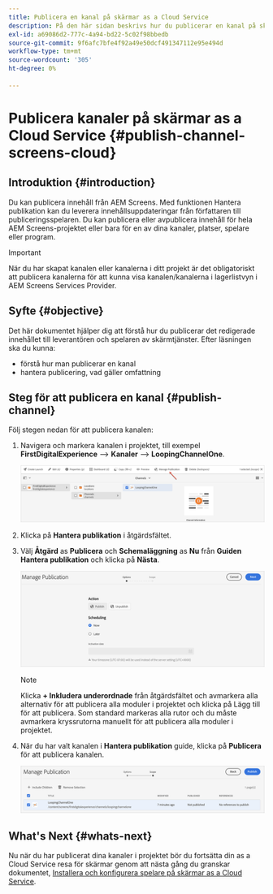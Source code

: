 ```yaml
---
title: Publicera en kanal på skärmar as a Cloud Service
description: På den här sidan beskrivs hur du publicerar en kanal på skärmar as a Cloud Service.
exl-id: a69086d2-777c-4a94-bd22-5c02f98bbedb
source-git-commit: 9f6afc7bfe4f92a49e50dcf491347112e95e494d
workflow-type: tm+mt
source-wordcount: '305'
ht-degree: 0%

---
```


# Publicera kanaler på skärmar as a Cloud Service {#publish-channel-screens-cloud}

## Introduktion {#introduction}

Du kan publicera innehåll från AEM Screens. Med funktionen Hantera publikation kan du leverera innehållsuppdateringar från författaren till publiceringsspelaren. Du kan publicera eller avpublicera innehåll för hela AEM Screens-projektet eller bara för en av dina kanaler, platser, spelare eller program.

>[!IMPORTANT]
>När du har skapat kanalen eller kanalerna i ditt projekt är det obligatoriskt att publicera kanalerna för att kunna visa kanalen/kanalerna i lagerlistvyn i AEM Screens Services Provider.

## Syfte {#objective}

Det här dokumentet hjälper dig att förstå hur du publicerar det redigerade innehållet till leverantören och spelaren av skärmtjänster. Efter läsningen ska du kunna:

* förstå hur man publicerar en kanal
* hantera publicering, vad gäller omfattning

## Steg för att publicera en kanal {#publish-channel}

Följ stegen nedan för att publicera kanalen:

1. Navigera och markera kanalen i projektet, till exempel **FirstDigitalExperience** —> **Kanaler** —> **LoopingChannelOne**.

   ![](/help/screens-cloud/assets/create-content/managepub-1.png)

1. Klicka på **Hantera publikation** i åtgärdsfältet.

1. Välj **Åtgärd** as **Publicera** och **Schemaläggning** as **Nu** från **Guiden Hantera publikation** och klicka på **Nästa**.

   ![](/help/screens-cloud/assets/create-content/managepub-2.png)

   >[!NOTE]
   >Klicka **+ Inkludera underordnade** från åtgärdsfältet och avmarkera alla alternativ för att publicera alla moduler i projektet och klicka på Lägg till för att publicera. Som standard markeras alla rutor och du måste avmarkera kryssrutorna manuellt för att publicera alla moduler i projektet.

1. När du har valt kanalen i **Hantera publikation** guide, klicka på **Publicera** för att publicera kanalen.

   ![](/help/screens-cloud/assets/create-content/managepub-3.png)


## What&#39;s Next {#whats-next}

Nu när du har publicerat dina kanaler i projektet bör du fortsätta din as a Cloud Service resa för skärmar genom att nästa gång du granskar dokumentet, [Installera och konfigurera spelare på skärmar as a Cloud Service](/help/screens-cloud/managing-players-registration/installing-screens-cloud-player.md).
